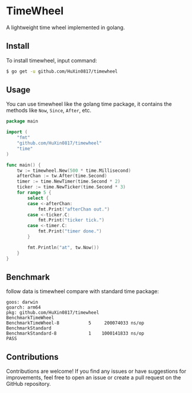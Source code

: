 # TimeWheel

A lightweight time wheel implemented in golang.

## Install

To install timewheel, input command:

```sh
$ go get -u github.com/HuXin0817/timewheel
```

## Usage

You can use timewheel like the golang time package, it contains the methods like `Now`, `Since`, `After`, etc.

```go
package main

import (
	"fmt"
	"github.com/HuXin0817/timewheel"
	"time"
)

func main() {
	tw := timewheel.New(500 * time.Millisecond)
	afterChan := tw.After(time.Second)
	timer := time.NewTimer(time.Second * 2)
	ticker := time.NewTicker(time.Second * 3)
	for range 5 {
		select {
		case <-afterChan:
			fmt.Print("afterChan out.")
		case <-ticker.C:
			fmt.Print("ticker tick.")
		case <-timer.C:
			fmt.Print("timer done.")
		}

		fmt.Println("at", tw.Now())
	}
}
```

## Benchmark

follow data is timewheel compare with standard time package:

    goos: darwin
    goarch: arm64
    pkg: github.com/HuXin0817/timewheel
    BenchmarkTimeWheel
    BenchmarkTimeWheel-8   	       5	 200074033 ns/op
    BenchmarkStandard
    BenchmarkStandard-8    	       1	1000141833 ns/op
    PASS

## Contributions

Contributions are welcome! If you find any issues or have suggestions for improvements, feel free to open an issue or create a pull request on the GitHub repository.